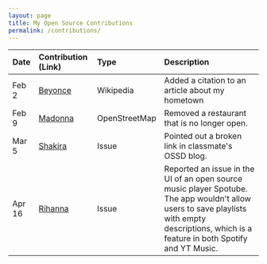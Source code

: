 ```yaml
---
layout: page
title: My Open Source Contributions
permalink: /contributions/
---
```


<!--
Type of the contribution should be "Wikipedia edit", "OpenStreet Map feature", "Documentation", "Course website", "Blog",
"Browser Add-on", etc.

The description should include a brief summary of what you did.

The link should bring us to a public page that shows your contribution. 

Replace the first row with your own contribution. 

-->





| Date        | Contribution (Link)  | Type  | Description |
|---|:---|:---|:---|
| Feb 2   | [Beyonce][1]    | Wikipedia |   Added a citation to an article about my hometown   |
| Feb 9   | [Madonna][2]    | OpenStreetMap | Removed a restaurant that is no longer open.     |
| Mar 5   | [Shakira][3]    | Issue    | Pointed out a broken link in classmate's OSSD blog.   |
| Apr 16  | [Rihanna][4]    | Issue    | Reported an issue in the UI of an open source music player Spotube. The app wouldn't allow users to save playlists with empty descriptions, which is a feature in both Spotify and YT Music.|

[1]: https://en.wikipedia.org/wiki/Special:Contributions/Grayratt03
[2]: https://www.openstreetmap.org/user/Grayratt03/history
[3]: https://github.com/ossd-s25/LuluZhuu-weekly/issues/2
[4]: https://github.com/KRTirtho/spotube/issues/2654
